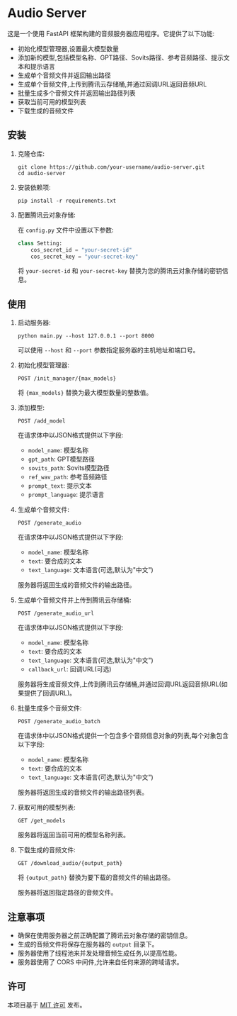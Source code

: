 # Audio Server

这是一个使用 FastAPI 框架构建的音频服务器应用程序。它提供了以下功能:

- 初始化模型管理器,设置最大模型数量
- 添加新的模型,包括模型名称、GPT路径、Sovits路径、参考音频路径、提示文本和提示语言
- 生成单个音频文件并返回输出路径
- 生成单个音频文件,上传到腾讯云存储桶,并通过回调URL返回音频URL
- 批量生成多个音频文件并返回输出路径列表
- 获取当前可用的模型列表
- 下载生成的音频文件

## 安装

1. 克隆仓库:

   ```
   git clone https://github.com/your-username/audio-server.git
   cd audio-server
   ```

2. 安装依赖项:

   ```
   pip install -r requirements.txt
   ```

3. 配置腾讯云对象存储:

   在 `config.py` 文件中设置以下参数:

   ```python
   class Setting:
       cos_secret_id = "your-secret-id"
       cos_secret_key = "your-secret-key"
   ```

   将 `your-secret-id` 和 `your-secret-key` 替换为您的腾讯云对象存储的密钥信息。

## 使用

1. 启动服务器:

   ```
   python main.py --host 127.0.0.1 --port 8000
   ```

   可以使用 `--host` 和 `--port` 参数指定服务器的主机地址和端口号。

2. 初始化模型管理器:

   ```
   POST /init_manager/{max_models}
   ```

   将 `{max_models}` 替换为最大模型数量的整数值。

3. 添加模型:

   ```
   POST /add_model
   ```

   在请求体中以JSON格式提供以下字段:

   - `model_name`: 模型名称
   - `gpt_path`: GPT模型路径
   - `sovits_path`: Sovits模型路径
   - `ref_wav_path`: 参考音频路径
   - `prompt_text`: 提示文本
   - `prompt_language`: 提示语言

4. 生成单个音频文件:

   ```
   POST /generate_audio
   ```

   在请求体中以JSON格式提供以下字段:

   - `model_name`: 模型名称
   - `text`: 要合成的文本
   - `text_language`: 文本语言(可选,默认为"中文")

   服务器将返回生成的音频文件的输出路径。

5. 生成单个音频文件并上传到腾讯云存储桶:

   ```
   POST /generate_audio_url
   ```

   在请求体中以JSON格式提供以下字段:

   - `model_name`: 模型名称
   - `text`: 要合成的文本
   - `text_language`: 文本语言(可选,默认为"中文")
   - `callback_url`: 回调URL(可选)

   服务器将生成音频文件,上传到腾讯云存储桶,并通过回调URL返回音频URL(如果提供了回调URL)。

6. 批量生成多个音频文件:

   ```
   POST /generate_audio_batch
   ```

   在请求体中以JSON格式提供一个包含多个音频信息对象的列表,每个对象包含以下字段:

   - `model_name`: 模型名称
   - `text`: 要合成的文本
   - `text_language`: 文本语言(可选,默认为"中文")

   服务器将返回生成的音频文件的输出路径列表。

7. 获取可用的模型列表:

   ```
   GET /get_models
   ```

   服务器将返回当前可用的模型名称列表。

8. 下载生成的音频文件:

   ```
   GET /download_audio/{output_path}
   ```

   将 `{output_path}` 替换为要下载的音频文件的输出路径。

   服务器将返回指定路径的音频文件。

## 注意事项

- 确保在使用服务器之前正确配置了腾讯云对象存储的密钥信息。
- 生成的音频文件将保存在服务器的 `output` 目录下。
- 服务器使用了线程池来并发处理音频生成任务,以提高性能。
- 服务器使用了 CORS 中间件,允许来自任何来源的跨域请求。

## 许可

本项目基于 [MIT 许可](LICENSE) 发布。